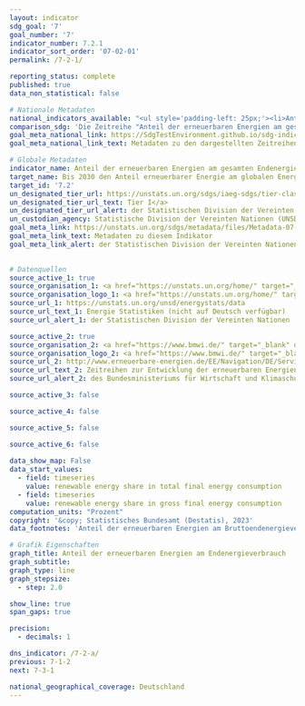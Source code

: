 ```yaml
---
layout: indicator    
sdg_goal: '7'    
goal_number: '7'    
indicator_number: 7.2.1    
indicator_sort_order: '07-02-01'    
permalink: /7-2-1/    

reporting_status: complete    
published: true    
data_non_statistical: false    

# Nationale Metadaten    
national_indicators_available: "<ul style='padding-left: 25px;'><li>Anteil der erneuerbaren Energien am gesamten Endenergieverbrauch</li> <li> Anteil der erneuerbaren Energien am Bruttoendenergieverbrauch</li></ul>"    
comparison_sdg: 'Die Zeitreihe "Anteil der erneuerbaren Energien am gesamten Endenergieverbrauch" entspricht den globalen Metadaten. Die Zeitreihe "Anteil der erneuerbaren Energien am Bruttoendenergieverbrauch" bietet zusätzliche Informationen.'    
goal_meta_national_link: https://SdgTestEnvironment.github.io/sdg-indicators/public/Meta/7.2.1.pdf
goal_meta_national_link_text: Metadaten zu den dargestellten Zeitreihen    

# Globale Metadaten    
indicator_name: Anteil der erneuerbaren Energien am gesamten Endenergieverbrauch    
target_name: Bis 2030 den Anteil erneuerbarer Energie am globalen Energiemix deutlich erhöhen    
target_id: '7.2'    
un_designated_tier_url: https://unstats.un.org/sdgs/iaeg-sdgs/tier-classification/'    
un_designated_tier_url_text: Tier I</a>    
un_designated_tier_url_alert: der Statistischen Division der Vereinten Nationen    
un_custodian_agency: Statistische Division der Vereinten Nationen (UNSD)<br>Internationale Energieagentur (IEA)<br>Internationale Organisation für erneuerbare Energien (IRENA)    
goal_meta_link: https://unstats.un.org/sdgs/metadata/files/Metadata-07-02-01.pdf    
goal_meta_link_text: Metadaten zu diesem Indikator    
goal_meta_link_alert: der Statistischen Division der Vereinten Nationen    
    

# Datenquellen
source_active_1: true
source_organisation_1: <a href="https://unstats.un.org/home/" target="_blank" onclick="return confirm_alert('der Statistischen Division der Vereinten Nationen');"> Statistische Division der Vereinten Nationen </a>
source_organisation_logo_1: <a href="https://unstats.un.org/home/" target="_blank" onclick="return confirm_alert('der Statistischen Division der Vereinten Nationen');"><img src="https://g205sdgs.github.io/sdg-indicators/public/OrgImgDe/unsd.png" alt="Logo unsd" style="height:60px; width:148px"/></a>
source_url_1: https://unstats.un.org/unsd/energystats/data
source_url_text_1: Energie Statistiken (nicht auf Deutsch verfügbar)
source_url_alert_1: der Statistischen Division der Vereinten Nationen

source_active_2: true
source_organisation_2: <a href="https://www.bmwi.de/" target="_blank" onclick="return confirm_alert('des Bundesministeriums für Wirtschaft und Klimaschutz');"> Bundesministerium für Wirtschaft und Klimaschutz (BMWK) </a>
source_organisation_logo_2: <a href="https://www.bmwi.de/" target="_blank" onclick="return confirm_alert('des Bundesministeriums für Wirtschaft und Klimaschutz');"><img src="https://g205sdgs.github.io/sdg-indicators/public/OrgImgDe/bmwk.png" alt="Logo bmwk" style="height:60px; width:148px"/></a>
source_url_2: http://www.erneuerbare-energien.de/EE/Navigation/DE/Service/Erneuerbare_Energien_in_Zahlen/Zeitreihen/zeitreihen.html
source_url_text_2: Zeitreihen zur Entwicklung der erneuerbaren Energien in Deutschland
source_url_alert_2: des Bundesministeriums für Wirtschaft und Klimaschutz

source_active_3: false

source_active_4: false

source_active_5: false

source_active_6: false
    
data_show_map: False    
data_start_values: 
  - field: timeseries
    value: renewable energy share in total final energy consumption
  - field: timeseries
    value: renewable energy share in gross final energy consumption    
computation_units: "Prozent"    
copyright: '&copy; Statistisches Bundesamt (Destatis), 2023'    
data_footnotes: 'Anteil der erneuerbaren Energien am Bruttoendenergieverbrauch: Teilweise korrigierte Daten.<br>• Anteil der erneuerbaren Energien am gesamten Endenergieverbrauch: Daten sind nur bis 2017 verfügbar.'    

# Grafik Eigenschaften    
graph_title: Anteil der erneuerbaren Energien am Endenergieverbrauch
graph_subtitle:     
graph_type: line
graph_stepsize: 
  - step: 2.0    

show_line: true
span_gaps: true

precision:
  - decimals: 1    

dns_indicator: /7-2-a/
previous: 7-1-2    
next: 7-3-1    

national_geographical_coverage: Deutschland    
---
```


<span></span>